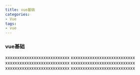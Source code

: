 ```yaml
---
title: vue基础
categories: 
- Vue
tags:
- vue
---
```

### vue基础
xxxxxxxxxxxxxxxxxxxxxxxxxxx
xxxxxxxxxxxxxxxxxxxxxxxxxxx
xxxxxxxxxxxxxxxxxxxxxxxxxxx
xxxxxxxxxxxxxxxxxxxxxxxxxxx
xxxxxxxxxxxxxxxxxxxxxxxxxxx
xxxxxxxxxxxxxxxxxxxxxxxxxxx